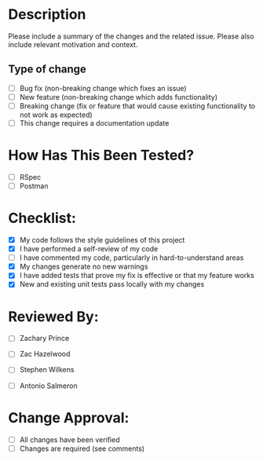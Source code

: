# Description

Please include a summary of the changes and the related issue. Please also include relevant motivation and context.

## Type of change

- [ ] Bug fix (non-breaking change which fixes an issue)
- [ ] New feature (non-breaking change which adds functionality)
- [ ] Breaking change (fix or feature that would cause existing functionality to not work as expected)
- [ ] This change requires a documentation update

# How Has This Been Tested?

- [ ] RSpec
- [ ] Postman

# Checklist:

- [X] My code follows the style guidelines of this project
- [X] I have performed a self-review of my code
- [ ] I have commented my code, particularly in hard-to-understand areas
- [X] My changes generate no new warnings
- [X] I have added tests that prove my fix is effective or that my feature works
- [X] New and existing unit tests pass locally with my changes

# Reviewed By:

- [ ] Zachary Prince
- [ ] Zac Hazelwood
- [ ] Stephen Wilkens
- [ ] Antonio Salmeron



# Change Approval:

- [ ] All changes have been verified
- [ ] Changes are required (see comments)
